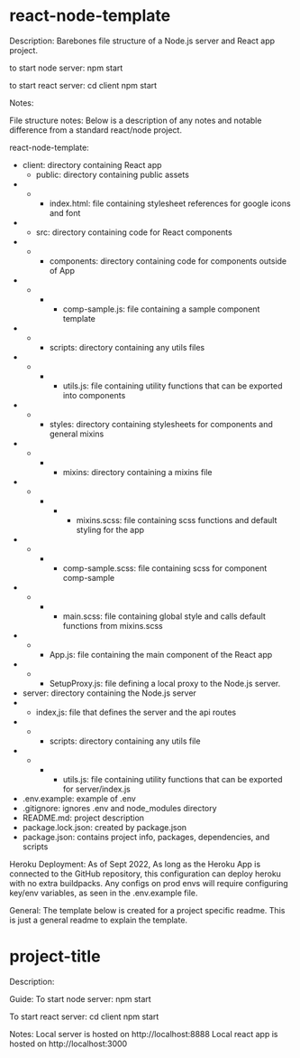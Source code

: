 # react-node-template

Description:
Barebones file structure of a Node.js server and React app project.

to start node server:
npm start

to start react server:
cd client 
npm start

Notes:

File structure notes:
Below is a description of any notes and notable difference from a standard react/node project.

react-node-template:
 - client: directory containing React app
   - public: directory containing public assets
 - - - index.html: file containing stylesheet references for google icons and font
 - - src: directory containing code for React components
 - - - components: directory containing code for components outside of App
 - - - - comp-sample.js: file containing a sample component template
 - - - scripts: directory containing any utils files
 - - - - utils.js: file containing utility functions that can be exported into components
 - - - styles: directory containing stylesheets for components and general mixins
 - - - - mixins: directory containing a mixins file
 - - - - - mixins.scss: file containing scss functions and default styling for the app
 - - - - comp-sample.scss: file containing scss for component comp-sample
 - - - - main.scss: file containing global style and calls default functions from mixins.scss
 - - - App.js: file containing the main component of the React app
 - - - SetupProxy.js: file defining a local proxy to the Node.js server.
 - server: directory containing the Node.js server
 - - index,js: file that defines the server and the api routes
 - - - scripts: directory containing any utils file
 - - - - utils.js: file containing utility functions that can be exported for server/index.js
 - .env.example: example of .env
 - .gitignore: ignores .env and node_modules directory
 - README.md: project description
 - package.lock.json: created by package.json
 - package.json: contains project info, packages, dependencies, and scripts

Heroku Deployment:
As of Sept 2022,
As long as the Heroku App is connected to the GitHub repository, this configuration can deploy heroku with no extra buildpacks.
Any configs on prod envs will require configuring key/env variables, as seen in the .env.example file.

General:
The template below is created for a project specific readme.
This is just a general readme to explain the template.

# project-title

Description:


Guide:
To start node server:
npm start

To start react server:
cd client
npm start

Notes:
Local server is hosted on http://localhost:8888
Local react app is hosted on http://localhost:3000
